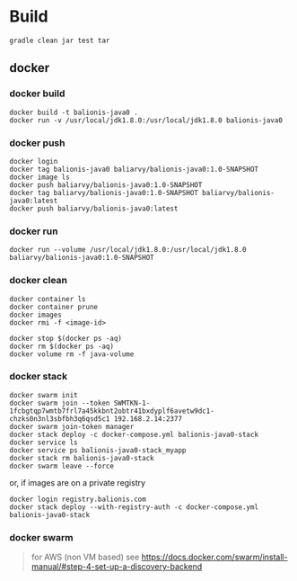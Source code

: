 # Build
```
gradle clean jar test tar
```

## docker
### docker build
```
docker build -t balionis-java0 .
docker run -v /usr/local/jdk1.8.0:/usr/local/jdk1.8.0 balionis-java0
```

### docker push
```
docker login
docker tag balionis-java0 baliarvy/balionis-java0:1.0-SNAPSHOT
docker image ls
docker push baliarvy/balionis-java0:1.0-SNAPSHOT
docker tag baliarvy/balionis-java0:1.0-SNAPSHOT baliarvy/balionis-java0:latest
docker push baliarvy/balionis-java0:latest
```

### docker run
```
docker run --volume /usr/local/jdk1.8.0:/usr/local/jdk1.8.0 baliarvy/balionis-java0:1.0-SNAPSHOT
```

### docker clean
```
docker container ls
docker container prune
docker images
docker rmi -f <image-id>
```

```
docker stop $(docker ps -aq)
docker rm $(docker ps -aq)
docker volume rm -f java-volume
```

### docker stack
```
docker swarm init
docker swarm join --token SWMTKN-1-1fcbgtqp7wmtb7frl7a45kkbnt2obtr41bxdyplf6avetw9dc1-chzks0n3nl3sbfbh3q6qsd5c1 192.168.2.14:2377
docker swarm join-token manager
docker stack deploy -c docker-compose.yml balionis-java0-stack
docker service ls
docker service ps balionis-java0-stack_myapp
docker stack rm balionis-java0-stack
docker swarm leave --force
```

or, if images are on a private registry
```
docker login registry.balionis.com
docker stack deploy --with-registry-auth -c docker-compose.yml balionis-java0-stack
```

### docker swarm

> for AWS (non VM based) see https://docs.docker.com/swarm/install-manual/#step-4-set-up-a-discovery-backend
